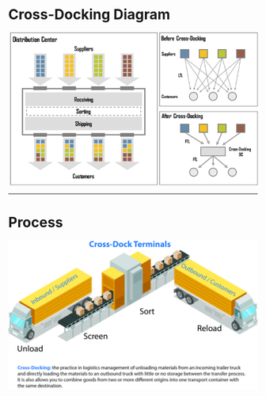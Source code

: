 # Cross-Docking Diagram
![Cross-Docking Chart](images/cross-docking-chart.png)

-----

# Process
![Cross-Docking Diagram](images/Cross-dock-diagram.jpg)